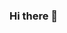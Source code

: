### Hi there 👋

<!--
**MahmoudSean/MahmoudSean** is a ✨ _special_ ✨ repository because its `README.md` (this file) appears on your GitHub profile.

<h1 align="center">Hi 👋, I'm Mahmoud (Eric) Sean </h1>
<h3 align="center"> • ML Engineer • Blockchain/crypto enthusiasm • Computer Vision Developer </h3>

<h3 align="center">Connect with me:</h3>
<p align="center">
<a href="https://www.linkedin.com/in/mahmoud-derakhshan-horeh-a2b55b79" target="blank"><img align="center" src="https://raw.githubusercontent.com/rahuldkjain/github-profile-readme-generator/master/src/images/icons/Social/linked-in-alt.svg" alt="mmeabed" height="30" width="40" /></a>
</p>
